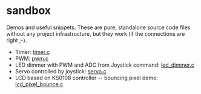 # sandbox

Demos and useful snippets. These are pure, standalone source code files without any project infrastructure, but they work (if the connections are right ;-). 
* Timer: [timer.c](https://github.com/acgrama/electronics-sandbox/blob/master/timer.c)
* PWM: [pwm.c](https://github.com/acgrama/electronics-sandbox/blob/master/pwm.c)
* LED dimmer with PWM and ADC from Joystick command: [led_dimmer.c](https://github.com/acgrama/electronics-sandbox/blob/master/led_dimmer.c)
* Servo controlled by joystick: [servo.c](https://github.com/acgrama/electronics-sandbox/blob/master/servo.c)
* LCD based on KS0108 controller -- bouncing pixel demo: [lcd_pixel_bounce.c](https://github.com/acgrama/electronics-sandbox/blob/master/lcd_pixel_bounce.c)

